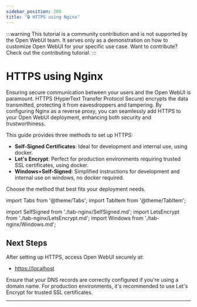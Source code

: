 ```yaml
---
sidebar_position: 200
title: "🔒 HTTPS using Nginx"
---
```


:::warning
This tutorial is a community contribution and is not supported by the Open WebUI team. It serves only as a demonstration on how to customize Open WebUI for your specific use case. Want to contribute? Check out the contributing tutorial.
:::

# HTTPS using Nginx

Ensuring secure communication between your users and the Open WebUI is paramount. HTTPS (HyperText Transfer Protocol Secure) encrypts the data transmitted, protecting it from eavesdroppers and tampering. By configuring Nginx as a reverse proxy, you can seamlessly add HTTPS to your Open WebUI deployment, enhancing both security and trustworthiness.

This guide provides three methods to set up HTTPS:

- **Self-Signed Certificates**: Ideal for development and internal use, using docker.
- **Let's Encrypt**: Perfect for production environments requiring trusted SSL certificates, using docker.
- **Windows+Self-Signed**: Simplified instructions for development and internal use on windows, no docker required.

Choose the method that best fits your deployment needs.


import Tabs from '@theme/Tabs';
import TabItem from '@theme/TabItem';

import SelfSigned from './tab-nginx/SelfSigned.md';
import LetsEncrypt from './tab-nginx/LetsEncrypt.md';
import Windows from './tab-nginx/Windows.md';

<Tabs>
  <TabItem value="letsencrypt" label="Let's Encrypt">
    <LetsEncrypt />
  </TabItem>
  <TabItem value="selfsigned" label="Self-Signed">
    <SelfSigned />
  </TabItem>
  <TabItem value="windows" label="Windows">
    <Windows />
  </TabItem>
</Tabs>


## Next Steps

After setting up HTTPS, access Open WebUI securely at:

- [https://localhost](https://localhost)

Ensure that your DNS records are correctly configured if you're using a domain name. For production environments, it's recommended to use Let's Encrypt for trusted SSL certificates.

---
